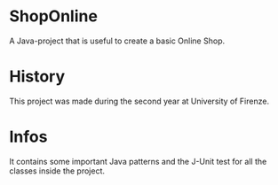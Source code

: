 # ShopOnline
A Java-project that is useful to create a basic Online Shop.
# History
This project was made during the second year at University of Firenze.
# Infos
It contains some important Java patterns and the J-Unit test for all the classes inside the project.
